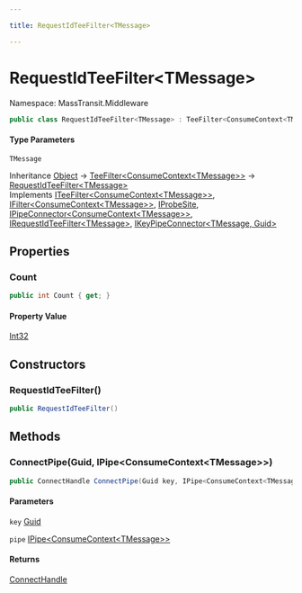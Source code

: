 ```yaml
---

title: RequestIdTeeFilter<TMessage>

---
```


# RequestIdTeeFilter\<TMessage\>

Namespace: MassTransit.Middleware

```csharp
public class RequestIdTeeFilter<TMessage> : TeeFilter<ConsumeContext<TMessage>>, ITeeFilter<ConsumeContext<TMessage>>, IFilter<ConsumeContext<TMessage>>, IProbeSite, IPipeConnector<ConsumeContext<TMessage>>, IRequestIdTeeFilter<TMessage>, IKeyPipeConnector<TMessage, Guid>
```

#### Type Parameters

`TMessage`<br/>

Inheritance [Object](https://learn.microsoft.com/en-us/dotnet/api/system.object) → [TeeFilter\<ConsumeContext\<TMessage\>\>](../masstransit-middleware/teefilter-1) → [RequestIdTeeFilter\<TMessage\>](../masstransit-middleware/requestidteefilter-1)<br/>
Implements [ITeeFilter\<ConsumeContext\<TMessage\>\>](../masstransit-middleware/iteefilter-1), [IFilter\<ConsumeContext\<TMessage\>\>](../../masstransit-abstractions/masstransit/ifilter-1), [IProbeSite](../../masstransit-abstractions/masstransit/iprobesite), [IPipeConnector\<ConsumeContext\<TMessage\>\>](../masstransit-middleware/ipipeconnector-1), [IRequestIdTeeFilter\<TMessage\>](../masstransit-middleware/irequestidteefilter-1), [IKeyPipeConnector\<TMessage, Guid\>](../masstransit-middleware/ikeypipeconnector-2)

## Properties

### **Count**

```csharp
public int Count { get; }
```

#### Property Value

[Int32](https://learn.microsoft.com/en-us/dotnet/api/system.int32)<br/>

## Constructors

### **RequestIdTeeFilter()**

```csharp
public RequestIdTeeFilter()
```

## Methods

### **ConnectPipe(Guid, IPipe\<ConsumeContext\<TMessage\>\>)**

```csharp
public ConnectHandle ConnectPipe(Guid key, IPipe<ConsumeContext<TMessage>> pipe)
```

#### Parameters

`key` [Guid](https://learn.microsoft.com/en-us/dotnet/api/system.guid)<br/>

`pipe` [IPipe\<ConsumeContext\<TMessage\>\>](../../masstransit-abstractions/masstransit/ipipe-1)<br/>

#### Returns

[ConnectHandle](../../masstransit-abstractions/masstransit/connecthandle)<br/>
